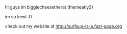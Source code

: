 hi guys im biggiecheesetherat (themeatly2)

im so kewl :D

check out my website at <http://surfsup-is-a.fast-page.org>
